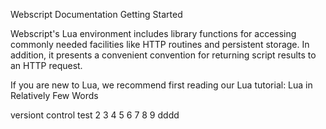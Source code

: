 Webscript Documentation
Getting Started

Webscript's Lua environment includes library functions for accessing commonly needed facilities like HTTP routines and persistent storage. In addition, it presents a convenient convention for returning script results to an HTTP request.

If you are new to Lua, we recommend first reading our Lua tutorial: Lua in Relatively Few Words

versiont control test 2 3 4 5 6 7 8 9 dddd